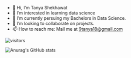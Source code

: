 - 👋 Hi, I’m Tanya Shekhawat
- 👀 I’m interested in learning data science
- 🌱 I’m currently persuing my Bachelors in Data Science. 
- 💞️ I’m looking to collaborate on projects. 
- 📫 How to reach me: Mail me at 9tanya18@gmail.com

![visitors](https://visitor-badge.laobi.icu/badge?page_id=page.id)

![Anurag's GitHub stats](https://github-readme-stats.vercel.app/api?username=Yves54&show_icons=true&theme=blue-green)


<!---
Yves54/Yves54 is a ✨ special ✨ repository because its `README.md` (this file) appears on your GitHub profile.
You can click the Preview link to take a look at your changes.
--->
